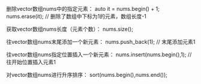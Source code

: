 删除vector数组nums中的指定元素：
auto it = nums.begin() + 1;
nums.erase(it); // 删除了数组中下标为1的元素，数组长度-1

获取vector数组nums长度（元素个数）：
nums.size();

往vector数组nums末尾添加一个新元素：
nums.push_back(1); // 末尾添加元素1

往vector数组nums指定位置插入一个新元素：
nums.insert(nums.begin(),1); // 往开始位置插入元素1

对vector数组nums进行升序排序：
sort(nums.begin(),nums.end());
